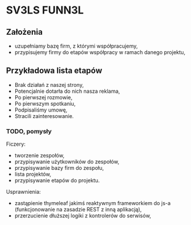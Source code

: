 # SV3LS FUNN3L

## Założenia
- uzupełniamy bazę firm, z którymi współpracujemy,
- przypisujemy firmy do etapów współpracy w ramach danego projektu,

## Przykładowa lista etapów

- Brak działań z naszej strony,
- Potencjalnie dotarła do nich nasza reklama,
- Po pierwszej rozmowie,
- Po pierwszym spotkaniu,
- Podpisaliśmy umowę,
- Stracili zainteresowanie.

### TODO, pomysły

Ficzery:
- tworzenie zespołów,
- przypisywanie użytkowników do zespołów,
- przypisywanie bazy firm do zespołu,
- lista projektów,
- przypisywanie etapów do projektu.

Usprawnienia:
- zastąpienie thymeleaf jakimś reaktywnym frameworkiem do js-a (funkcjonowanie na zasadzie REST z inną aplikacją),
- przerzucienie dłuższej logiki z kontrolerów do serwisów,